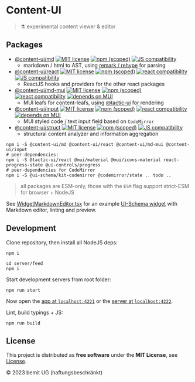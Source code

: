 # Content-UI

> ⚗ experimental content viewer & editor

## Packages

- [@content-ui/md](./packages/md) [![MIT license](https://img.shields.io/npm/l/@content-ui/md?style=flat-square)](https://github.com/control-ui/content-ui/blob/main/LICENSE) [![npm (scoped)](https://img.shields.io/npm/v/@content-ui/md?style=flat-square)](https://www.npmjs.com/package/@content-ui/md) [![JS compatibility](https://img.shields.io/badge/ESM--f7e018?style=flat-square&logo=javascript)](https://gist.github.com/sindresorhus/a39789f98801d908bbc7ff3ecc99d99c)
    - markdown / html to AST, using [remark / rehype](https://unifiedjs.com/) for parsing
- [@content-ui/react](./packages/react) [![MIT license](https://img.shields.io/npm/l/@content-ui/react?style=flat-square)](https://github.com/control-ui/content-ui/blob/main/LICENSE) [![npm (scoped)](https://img.shields.io/npm/v/@content-ui/react?style=flat-square)](https://www.npmjs.com/package/@content-ui/react) [![react compatibility](https://img.shields.io/badge/React-%3E%3D17-success?style=flat-square&logo=react)](https://reactjs.org/) [![JS compatibility](https://img.shields.io/badge/ESM--f7e018?style=flat-square&logo=javascript)](https://gist.github.com/sindresorhus/a39789f98801d908bbc7ff3ecc99d99c)
    - ReactJS hooks and providers for the other react packages
- [@content-ui/md-mui](./packages/md-mui) [![MIT license](https://img.shields.io/npm/l/@content-ui/md-mui?style=flat-square)](https://github.com/control-ui/content-ui/blob/main/LICENSE) [![npm (scoped)](https://img.shields.io/npm/v/@content-ui/md-mui?style=flat-square)](https://www.npmjs.com/package/@content-ui/md-mui) [![react compatibility](https://img.shields.io/badge/React-%3E%3D17-success?style=flat-square&logo=react)](https://reactjs.org/) [![depends on MUI](https://img.shields.io/badge/MUI-green?labelColor=1a237e&color=0d47a1&logoColor=ffffff&style=flat-square&logo=mui)](https://mui.com)
    - MUI leafs for content-leafs, using [@tactic-ui](https://github.com/ui-schema/tactic-ui) for rendering
- [@content-ui/input](./packages/input) [![MIT license](https://img.shields.io/npm/l/@content-ui/input?style=flat-square)](https://github.com/control-ui/content-ui/blob/main/LICENSE) [![npm (scoped)](https://img.shields.io/npm/v/@content-ui/input?style=flat-square)](https://www.npmjs.com/package/@content-ui/input) [![react compatibility](https://img.shields.io/badge/React-%3E%3D17-success?style=flat-square&logo=react)](https://reactjs.org/) [![depends on MUI](https://img.shields.io/badge/MUI-green?labelColor=1a237e&color=0d47a1&logoColor=ffffff&style=flat-square&logo=mui)](https://mui.com)
    - MUI styled code / text input field based on `CodeMirror`
- [@content-ui/struct](./packages/struct) [![MIT license](https://img.shields.io/npm/l/@content-ui/struct?style=flat-square)](https://github.com/control-ui/content-ui/blob/main/LICENSE) [![npm (scoped)](https://img.shields.io/npm/v/@content-ui/struct?style=flat-square)](https://www.npmjs.com/package/@content-ui/struct) [![JS compatibility](https://img.shields.io/badge/ESM--f7e018?style=flat-square&logo=javascript)](https://gist.github.com/sindresorhus/a39789f98801d908bbc7ff3ecc99d99c)
    - structural content analyzer and information aggregation

```shell
npm i -S @content-ui/md @content-ui/react @content-ui/md-mui @content-ui/input
# peer-dependencies:
npm i -S @tactic-ui/react @mui/material @mui/icons-material react-progress-state @ui-controls/progress
# peer-dependencies for CodeMirror
npm i -S @ui-schema/kit-codemirror @codemirror/state .. todo ..
```

> all packages are ESM-only, those with the `ESM` flag support strict-ESM for browser + NodeJS

See [WidgetMarkdownEditor.tsx](./apps/demo/src/components/CustomWidgets/WidgetMarkdownEditor.tsx) for an example [UI-Schema widget](https://ui-schema.bemit.codes) with Markdown editor, linting and preview.

## Development

Clone repository, then install all NodeJS deps:

```shell
npm i

cd server/feed
npm i
```

Start development servers from root folder:

```shell
npm run start
```

Now open the [app at `localhost:4221`](http://localhost:4221) or the [server at `localhost:4222`](http://localhost:4222).

Lint, build typings + JS:

```shell
npm run build
```

## License

This project is distributed as **free software** under the **MIT License**, see [License](https://github.com/control-ui/content-ui/blob/main/LICENSE).

© 2023 bemit UG (haftungsbeschränkt)
